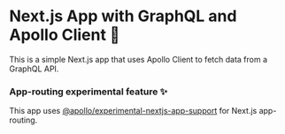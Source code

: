 # Next.js App with GraphQL and Apollo Client 🚀

This is a simple Next.js app that uses Apollo Client to fetch data from a GraphQL API.

### App-routing experimental feature ✨

This app uses [@apollo/experimental-nextjs-app-support](https://www.npmjs.com/package/@apollo/experimental-nextjs-app-support) for Next.js app-routing.
